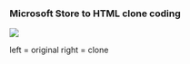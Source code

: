 ### Microsoft Store to HTML clone coding

<img src="![result](https://user-images.githubusercontent.com/71334624/124255017-a9fbdc00-db64-11eb-805f-0e2ce90a5e7c.jpg)">

left = original
right = clone
